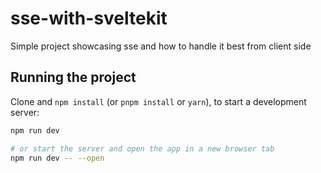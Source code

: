 # sse-with-sveltekit

Simple project showcasing sse and how to handle it best from client side

## Running the project

Clone and
`npm install` (or `pnpm install` or `yarn`), to start a development server:

```bash
npm run dev

# or start the server and open the app in a new browser tab
npm run dev -- --open
```
